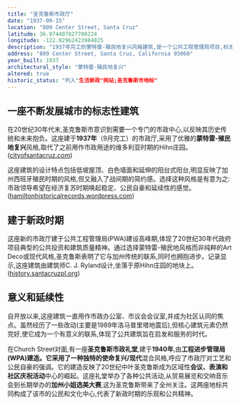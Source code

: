 ```yaml
---
title: "圣克鲁斯市政厅"
date: "1937-09-15"
location: "809 Center Street, Santa Cruz"
latitude: 36.974407027700224
longitude: -122.02962423984825
description: "1937年完工的蒙特雷-殖民地复兴风格建筑,是一个公共工程管理局项目,标志着圣克鲁斯市政府的成熟和对公共建筑的承诺。"
address: "809 Center Street, Santa Cruz, California 95060"
year_built: 1937
architectural_style: "蒙特雷-殖民地复兴"
altered: true
historic_status: "列入"生活新政"网站;圣克鲁斯市地标"
---
```


## 一座不断发展城市的标志性建筑

在20世纪30年代末,圣克鲁斯市意识到需要一个专门的市政中心,以反映其历史传统和未来抱负。这座建于**1937年**（9月完工）的市政厅,采用了优雅的**蒙特雷-殖民地复兴**风格,取代了之前用作市政用途的维多利亚时期的Hihn庄园。([cityofsantacruz.com](https://www.cityofsantacruz.com/government/city-departments/parks-recreation/parks-beaches-open-spaces/parks/city-hall-gardens))

这座建筑的设计特点包括低坡屋顶、白色墙面和延伸的阳台式阳台,明显反映了加州西班牙殖民时期的风格,但又融入了战间期的简约感。选择这种风格是有意为之:市政领导希望在经济复苏时期唤起稳定、公民自豪和延续性的感觉。([hamiltonhistoricalrecords.wordpress.com](https://hamiltonhistoricalrecords.wordpress.com/2018/11/30/the-santa-cruz-city-hall/))

## 建于新政时期

这座新的市政厅建于公共工程管理局(PWA)建设高峰期,体现了20世纪30年代政府项目典型的公共投资和建筑质量精神。通过选择蒙特雷-殖民地风格而非纯粹的Art Deco或现代风格,圣克鲁斯表明了它与加州传统的联系,同时也拥抱进步。记录显示,这座建筑由建筑师C. J. Ryland设计,坐落于原Hihn庄园的地块上。([history.santacruzpl.org](https://history.santacruzpl.org/omeka/items/show/9457))

## 意义和延续性

自开放以来,这座建筑一直用作市政办公室、市议会会议室,并成为社区认同的焦点。虽然经历了一些改动(主要是1989年洛马普里塔地震后),但核心建筑元素仍然完好,使它成为一个有意义的联系,体现了公共建筑旨在启发和服务的时代。

在Church Street对面,有一座**圣克鲁斯市政礼堂**,建于**1940年**,由**工程进步管理局(WPA)**建造。它采用了一种独特的**使命复兴/现代**混合风格,呼应了市政厅对工艺和公民自豪的强调。它的建造反映了20世纪中叶圣克鲁斯成为区域性**会议、表演和社区庆祝活动**中心的崛起。这座礼堂举办了各种公共活动,从贸易展览和交响音乐会到长期举办的**加州小姐选美大赛**,这为圣克鲁斯带来了全州关注。这两座地标共同构成了该市的公民和文化中心,代表了新政时期的乐观和公共精神。